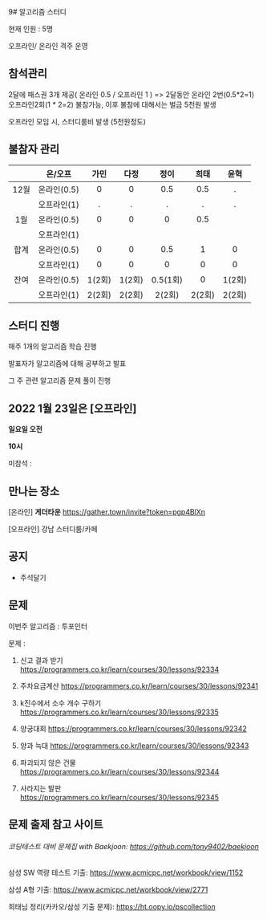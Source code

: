 9# 알고리즘 스터디

현재 인원 : 5명

오프라인/ 온라인 격주 운영

## __참석관리__

2달에 패스권 3개 제공( 온라인 0.5 / 오프라인 1 ) => 2달동안 온라인 2번(0.5*2=1) 오프라인2회(1 * 2=2) 불참가능, 이후 불참에 대해서는 벌금 5천원 발생

오프라인 모임 시, 스터디룸비 발생 (5천원정도)

## 불참자 관리

|  |온/오프|가민|다정|정이|희태|윤혁|
|:---:|:---:|:---:|:---:|:---:|:---:|:---:|
|12월|온라인(0.5)|0|0|0.5|0.5|.|
|    |오프라인(1)|.|.|.|.|.|
|1월|온라인(0.5)|0|0|0|0.5||||
||오프라인(1)||||||
|합계|온라인(0.5)|0|0|0.5|1|0|
||오프라인(1)|0|0|0|0|0|
|잔여|온라인(0.5)|1(2회)|1(2회)|0.5(1회)|0|1(2회)|
||오프라인(1)|2(2회)|2(2회)|2(2회)|2(2회)|2(2회)|

## __스터디 진행__

매주 1개의 알고리즘 학습 진행

발표자가 알고리즘에 대해 공부하고 발표

그 주 관련 알고리즘 문제 풀이 진행




## 2022 1월 23일은 [오프라인]

__일요일 오전__

__10시__

미참석 : 


## 만나는 장소

[온라인] __게더타운__
https://gather.town/invite?token=pgp4BlXn

[오프라인] 강남 스터디룸/카페


## 공지

- 주석달기


## 문제

이번주 알고리즘 : 투포인터

문제 :   
1. 신고 결과 받기
https://programmers.co.kr/learn/courses/30/lessons/92334

2. 주차요금계산
https://programmers.co.kr/learn/courses/30/lessons/92341

3. k진수에서 소수 개수 구하기 
https://programmers.co.kr/learn/courses/30/lessons/92335

4. 양궁대회
https://programmers.co.kr/learn/courses/30/lessons/92342

5. 양과 늑대
https://programmers.co.kr/learn/courses/30/lessons/92343

6. 파괴되지 않은 건물
https://programmers.co.kr/learn/courses/30/lessons/92344

7. 사라지는 발판
https://programmers.co.kr/learn/courses/30/lessons/92345

## 문제 출제 참고 사이트 
###### 코딩테스트 대비 문제집 with Baekjoon: https://github.com/tony9402/baekjoon

삼성 SW 역량 테스트 기출: https://www.acmicpc.net/workbook/view/1152

삼성 A형 기출: https://www.acmicpc.net/workbook/view/2771

희태님 정리(카카오/삼성 기출 문제): https://ht.oopy.io/pscollection

